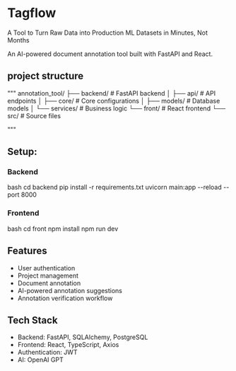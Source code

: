 # Tagflow
A Tool to Turn Raw Data into Production ML Datasets in Minutes, Not Months


An AI-powered document annotation tool built with FastAPI and React.

## project structure 

"""
 annotation_tool/
├── backend/ # FastAPI backend
│ ├── api/ # API endpoints
│ ├── core/ # Core configurations
│ ├── models/ # Database models
│ └── services/ # Business logic
└── front/ # React frontend
└── src/ # Source files

"""

## Setup:


### Backend

bash
cd backend
pip install -r requirements.txt
uvicorn main:app --reload --port 8000

### Frontend 


bash
cd front
npm install
npm run dev






## Features

- User authentication
- Project management
- Document annotation
- AI-powered annotation suggestions
- Annotation verification workflow

## Tech Stack

- Backend: FastAPI, SQLAlchemy, PostgreSQL
- Frontend: React, TypeScript, Axios
- Authentication: JWT
- AI: OpenAI GPT
